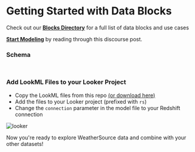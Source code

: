 # Getting Started with Data Blocks

Check out our [**Blocks Directory**](https://looker.com/platform/blocks/directory#data) for a full list of data blocks and use cases

[**Start Modeling**](https://discourse.looker.com/t/data-block-data-block-setup-instructions-and-everything-in-between/5949) by reading through this discourse post.


### Schema

```


```


### Add LookML Files to your Looker Project

- Copy the LookML files from this repo [(or download here)](https://github.com/kate-fray-looker/datablocks-weathersource/archive/master.zip)
- Add the files to your Looker project (prefixed with `rs`)
- Change the `connection` parameter in the model file to your Redshift connection

![looker](lookml_upload.gif)


Now you're ready to explore WeatherSource data and combine with your other datasets!
